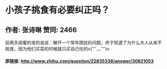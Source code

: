 # 小孩子挑食有必要纠正吗？
## 作者: 张诗琳  赞同: 2466
前两天闺蜜的发的说说：解开一个常年困扰的问题，终于知道了为什么大人从来不挑食，因为他们买菜的时候就只买自己吃的o(︶︿︶)o

#### 原链接: http://www.zhihu.com/question/22835338/answer/30821053